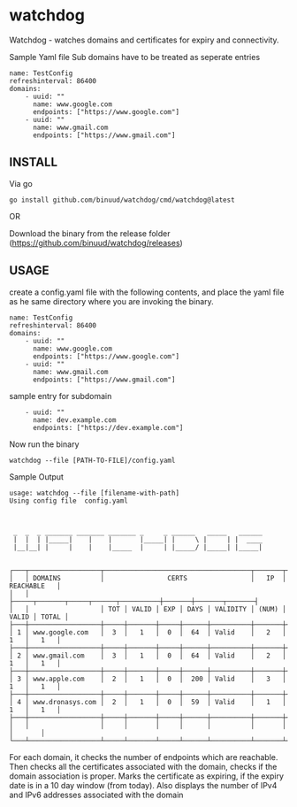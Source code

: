 # watchdog
Watchdog - watches domains and certificates for expiry and connectivity.


Sample Yaml file
Sub domains have to be treated as seperate entries
```
name: TestConfig
refreshinterval: 86400
domains:
    - uuid: ""
      name: www.google.com
      endpoints: ["https://www.google.com"]
    - uuid: ""
      name: www.gmail.com
      endpoints: ["https://www.gmail.com"]
```
## INSTALL

Via go
```
go install github.com/binuud/watchdog/cmd/watchdog@latest
```
OR

Download the binary from the release folder (https://github.com/binuud/watchdog/releases)


## USAGE

create a config.yaml file with the following contents, and place the yaml file as 
he same directory where you are invoking the binary.
```
name: TestConfig
refreshinterval: 86400
domains:
    - uuid: ""
      name: www.google.com
      endpoints: ["https://www.google.com"]
    - uuid: ""
      name: www.gmail.com
      endpoints: ["https://www.gmail.com"]
```

sample entry for subdomain
```
    - uuid: ""
      name: dev.example.com
      endpoints: ["https://dev.example.com"]
```

Now run the binary

```
watchdog --file [PATH-TO-FILE]/config.yaml
```

Sample Output
```
usage: watchdog --file [filename-with-path]
Using config file  config.yaml



 _  _  _ _______ _______ _______ _     _ ______   _____   ______
 |  |  | |_____|    |    |       |_____| |     \ |     | |  ____
 |__|__| |     |    |    |_____  |     | |_____/ |_____| |_____|
                                                                
    
┌───┬──────────────────┬─────────────────────────────────────┬───────┬───────────────┐
│   │ DOMAINS          │                CERTS                │   IP  │   REACHABLE   │
│   │                  ├─────┬───────┬─────┬──────┬──────────┼───────┼───────┬───────┤
│   │                  │ TOT │ VALID │ EXP │ DAYS │ VALIDITY │ (NUM) │ VALID │ TOTAL │
├───┼──────────────────┼─────┼───────┼─────┼──────┼──────────┼───────┼───────┼───────┤
│ 1 │ www.google.com   │  3  │   1   │  0  │  64  │ Valid    │   2   │   1   │   1   │
├───┼──────────────────┼─────┼───────┼─────┼──────┼──────────┼───────┼───────┼───────┤
│ 2 │ www.gmail.com    │  3  │   1   │  0  │  64  │ Valid    │   2   │   1   │   1   │
├───┼──────────────────┼─────┼───────┼─────┼──────┼──────────┼───────┼───────┼───────┤
│ 3 │ www.apple.com    │  2  │   1   │  0  │  200 │ Valid    │   3   │   1   │   1   │
├───┼──────────────────┼─────┼───────┼─────┼──────┼──────────┼───────┼───────┼───────┤
│ 4 │ www.dronasys.com │  2  │   1   │  0  │  59  │ Valid    │   1   │   1   │   1   │
├───┼──────────────────┼─────┼───────┼─────┼──────┼──────────┼───────┼───────┼───────┤
│   │                  │     │       │     │      │          │       │       │       │
└───┴──────────────────┴─────┴───────┴─────┴──────┴──────────┴───────┴───────┴───────┘
```
For each domain, it checks the number of endpoints which are reachable.
Then checks all the certificates associated with the domain, checks if the domain association is proper.
Marks the certificate as expiring, if the expiry date is in a 10 day window (from today).
Also displays the number of IPv4 and IPv6 addresses associated with the domain

